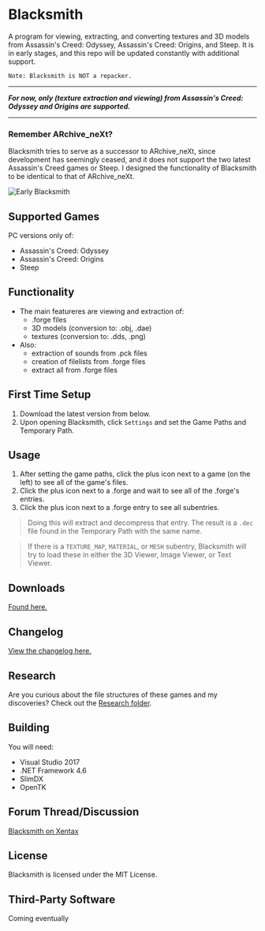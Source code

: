 # Blacksmith
A program for viewing, extracting, and converting textures and 3D models from Assassin's Creed: Odyssey, Assassin's Creed: Origins, and Steep. It is in early stages, and this repo will be updated constantly with additional support.

`Note: Blacksmith is NOT a repacker.`

----

***For now, only (texture extraction and viewing) from Assassin's Creed: Odyssey and Origins are supported.***

----

### Remember ARchive_neXt?
Blacksmith tries to serve as a successor to ARchive_neXt, since development has seemingly ceased, and it does not support the two latest Assassin's Creed games or Steep. I designed the functionality of Blacksmith to be identical to that of ARchive_neXt.

![Early Blacksmith](https://i.imgur.com/gKAsTIz.jpg)

## Supported Games
PC versions only of:
- Assassin's Creed: Odyssey
- Assassin's Creed: Origins
- Steep

## Functionality
- The main featureres are viewing and extraction of:
  - .forge files
  - 3D models (conversion to: .obj, .dae)
  - textures (conversion to: .dds, .png)
- Also:
  - extraction of sounds from .pck files
  - creation of filelists from .forge files
  - extract all from .forge files

## First Time Setup
1. Download the latest version from below.
2. Upon opening Blacksmith, click `Settings` and set the Game Paths and Temporary Path.

## Usage
1. After setting the game paths, click the plus icon next to a game (on the left) to see all of the game's files.
2. Click the plus icon next to a .forge and wait to see all of the .forge's entries.
3. Click the plus icon next to a .forge entry to see all subentries.
> Doing this will extract and decompress that entry. The result is a `.dec` file found in the Temporary Path with the same name.

> If there is a `TEXTURE_MAP`, `MATERIAL`, or `MESH` subentry, Blacksmith will try to load these in either the 3D Viewer, Image Viewer, or Text Viewer.

## Downloads
[Found here.](https://github.com/theawesomecoder61/Blacksmith/releases)

## Changelog
[View the changelog here.](https://github.com/theawesomecoder61/Blacksmith/blob/master/Changelog.md)

## Research
Are you curious about the file structures of these games and my discoveries? Check out the [Research folder](https://github.com/theawesomecoder61/Blacksmith/tree/master/Research).

## Building
You will need:
- Visual Studio 2017
- .NET Framework 4.6
- SlimDX
- OpenTK

## Forum Thread/Discussion
[Blacksmith on Xentax](http://forum.xentax.com/viewtopic.php?f=10&t=19324&p=147450)

## License
Blacksmith is licensed under the MIT License.

## Third-Party Software
Coming eventually

